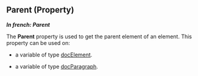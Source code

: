 
## Parent (Property)

***In french: Parent***
	



<a name="XUse"></a>
<a name="Use"></a>
<a name="description"></a>
The **Parent** property is used to get the parent element of an element. This property can be used on:

- a variable of type [docElement](../WDLang1/1000022484.md).

- a variable of type [docParagraph](../WDLang1/1000022483.md).




